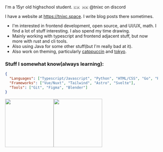 I'm a 15yr old highschool student.  `🇨🇦 🇭🇰`  @tnixc on discord

I have a website at https://tnixc.space. I write blog posts there sometimes.

- I'm interested in frontend development, open source, and UI/UX, math. I find a lot of stuff interesting. I also spend my time drawing.
- Mainly working with typescript and frontend adjacent stuff, but now more with rust and cli tools.
- Also using Java for some other stuff(but I'm really bad at it).
- Also work on theming, particularly [catppuccin](https://github.com/catppuccin/catppuccin) and [tokyo](https://github.com/tnixc/tokyo).

### Stuff I somewhat know(always learning):
```json
{
  "Languages": ["Typescript/Javascript", "Python", "HTML/CSS", "Go", "Rust"],
  "Frameworks": ["Vue/Nuxt", "Tailwind", "Astro", "Svelte"],
  "Tools": ["Git", "Figma", "Blender"]
}
```

<img src="https://github-readme-stats.vercel.app/api/top-langs/?username=Tnixc&theme=tokyonight&show_icons=true&hide_border=true&layout=compact" height="160" /><img src="https://github-readme-stats.vercel.app/api?username=Tnixc&show_icons=true&hide=contribs&theme=tokyonight&hide_border=true&text_bold=false" height="160" />
